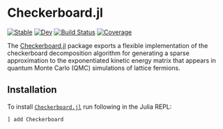 # Checkerboard.jl

[![Stable](https://img.shields.io/badge/docs-stable-blue.svg)](https://cohensbw.github.io/Checkerboard.jl/stable)
[![Dev](https://img.shields.io/badge/docs-dev-blue.svg)](https://cohensbw.github.io/Checkerboard.jl/dev)
[![Build Status](https://github.com/cohensbw/Checkerboard.jl/actions/workflows/CI.yml/badge.svg?branch=master)](https://github.com/cohensbw/Checkerboard.jl/actions/workflows/CI.yml?query=branch%3Amaster)
[![Coverage](https://codecov.io/gh/cohensbw/Checkerboard.jl/branch/master/graph/badge.svg)](https://codecov.io/gh/cohensbw/Checkerboard.jl)

The [Checkerboard.jl](https://github.com/cohensbw/Checkerboard.jl) package exports a flexible implementation of the
checkerboard decomposition algorithm for generating a sparse approximation to the exponentiated kinetic energy matrix that
appears in quantum Monte Carlo (QMC) simulations of lattice fermions.

## Installation
To install [`Checkerboard.jl`](https://github.com/cohensbw/Checkerboard.jl) run following in the Julia REPL:

```julia
] add Checkerboard
```